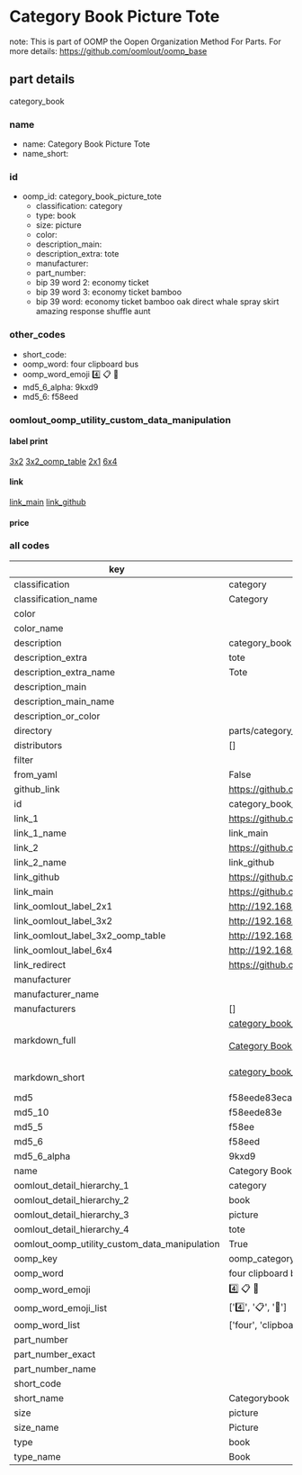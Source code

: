 # Category Book Picture Tote  

note: This is part of OOMP the Oopen Organization Method For Parts. For more details: https://github.com/oomlout/oomp_base

##  part details
  



category_book



### name
* name: Category Book Picture Tote
* name_short: 
### id
* oomp_id: category_book_picture_tote
  * classification: category
  * type: book
  * size: picture
  * color: 
  * description_main: 
  * description_extra: tote
  * manufacturer: 
  * part_number: 
  * bip 39 word 2: economy ticket
  * bip 39 word 3: economy ticket bamboo
  * bip 39 word: economy ticket bamboo oak direct whale spray skirt amazing response shuffle aunt

### other_codes
* short_code: 
* oomp_word: four clipboard bus
* oomp_word_emoji :four: :clipboard: :bus:
* md5_6_alpha: 9kxd9
* md5_6: f58eed






### oomlout_oomp_utility_custom_data_manipulation
#### label print
[3x2](http://192.168.1.245:1112/?label=oomp%209kxd9)
[3x2_oomp_table](http://192.168.1.108:1112/?label=oomp%209kxd9)
[2x1](http://192.168.1.242:1112/?label=oomp%209kxd9)
[6x4](http://192.168.1.55:1112/?label=oomp%209kxd9)    

#### link

[link_main](https://github.com/oomlout/oomlout_oomp_version_1_messy/tree/main/parts/category_book_picture_tote) [link_github](https://github.com/oomlout/oomlout_oomp_version_1_messy/tree/main/parts/category_book_picture_tote)                             

#### price







### all codes 
| key | value |  
| --- | --- |  
| classification | category |  
| classification_name | Category |  
| color |  |  
| color_name |  |  
| description | category_book |  
| description_extra | tote |  
| description_extra_name | Tote |  
| description_main |  |  
| description_main_name |  |  
| description_or_color |   |  
| directory | parts/category_book_picture_tote |  
| distributors | [] |  
| filter |  |  
| from_yaml | False |  
| github_link | https://github.com/oomlout/oomlout_oomp_part_src/tree/main/parts/category_book_picture_tote |  
| id | category_book_picture_tote |  
| link_1 | https://github.com/oomlout/oomlout_oomp_version_1_messy/tree/main/parts/category_book_picture_tote |  
| link_1_name | link_main |  
| link_2 | https://github.com/oomlout/oomlout_oomp_version_1_messy/tree/main/parts/category_book_picture_tote |  
| link_2_name | link_github |  
| link_github | https://github.com/oomlout/oomlout_oomp_version_1_messy/tree/main/parts/category_book_picture_tote |  
| link_main | https://github.com/oomlout/oomlout_oomp_version_1_messy/tree/main/parts/category_book_picture_tote |  
| link_oomlout_label_2x1 | http://192.168.1.242:1112/?label=oomp%209kxd9 |  
| link_oomlout_label_3x2 | http://192.168.1.245:1112/?label=oomp%209kxd9 |  
| link_oomlout_label_3x2_oomp_table | http://192.168.1.108:1112/?label=oomp%209kxd9 |  
| link_oomlout_label_6x4 | http://192.168.1.55:1112/?label=oomp%209kxd9 |  
| link_redirect | https://github.com/oomlout/oomlout_oomp_version_1_messy/tree/main/parts/category_book_picture_tote |  
| manufacturer |  |  
| manufacturer_name |  |  
| manufacturers | [] |  
| markdown_full | [category_book_picture_tote](none)<br>[](none)<br>[Category Book Picture Tote](none)<br><br> |  
| markdown_short | [category_book_picture_tote](none)<br><br> |  
| md5 | f58eede83ecaba5fe69f497c24386a31 |  
| md5_10 | f58eede83e |  
| md5_5 | f58ee |  
| md5_6 | f58eed |  
| md5_6_alpha | 9kxd9 |  
| name | Category Book Picture Tote |  
| oomlout_detail_hierarchy_1 | category |  
| oomlout_detail_hierarchy_2 | book |  
| oomlout_detail_hierarchy_3 | picture |  
| oomlout_detail_hierarchy_4 | tote |  
| oomlout_oomp_utility_custom_data_manipulation | True |  
| oomp_key | oomp_category_book_picture_tote |  
| oomp_word | four clipboard bus |  
| oomp_word_emoji | :four: :clipboard: :bus: |  
| oomp_word_emoji_list | [':four:', ':clipboard:', ':bus:'] |  
| oomp_word_list | ['four', 'clipboard', 'bus'] |  
| part_number |  |  
| part_number_exact |  |  
| part_number_name |  |  
| short_code |  |  
| short_name | Categorybook |  
| size | picture |  
| size_name | Picture |  
| type | book |  
| type_name | Book |  
